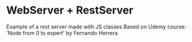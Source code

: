 # WebServer + RestServer

Example of a rest server made with JS classes
Based on Udemy course: 'Node from 0 to expert' by Fernando Herrera
